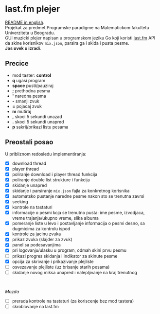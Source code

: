 # last.fm plejer
[README in english](README.md). <br>
Projekat za predmet Programske paradigme na Matematickom fakultetu Univerziteta u Beogradu. <br>
GUI muzicki plejer napisan u programskom jeziku Go koji koristi [last.fm](https://www.last.fm/) API da skine korisnikov `mix.json`, parsira ga i skida i pusta pesme. <br>
**Jos uvek u izradi**.

## Precice
- mod taster: **control**
- **q** ugasi program
- **space** pusti/pauziraj
- **;** prethodna pesma
- **'** naredna pesma
- **-** smanji zvuk
- **=** pojacaj zvuk
- **m** mutiraj
- **,** skoci 5 sekundi unazad
- **.** skoci 5 sekundi unapred
- **p** sakrij/prikazi listu pesama


## Preostali posao
U pribliznom redosledu implementiranja:
- [x] download thread
- [x] player thread
- [x] poliranje download i player thread funkcija
- [x] poliranje double list strukture i funkcija
- [x] skidanje unapred
- [x] skidanje i parsiranje `mix.json` fajla za konkretnog korisnika
- [x] automatsko pustanje naredne pesme nakon sto se trenutna zavrsi
- [x] seeking
- [x] kontrole na tastaturi
- [x] informacije o pesmi koja se trenutno pusta: ime pesme, izvodjaca, vreme trajanja/ukupno vreme, slika albuma
- [x] pomeranje liste u levo i postavljanje informacija o pesmi desno, sa dugmicima za kontrolu ispod
- [x] kontrole za jacinu zvuka
- [x] prikaz zvuka (slajder za zvuk)
- [x] panel sa podesavanjima
- [x] pri logovanju/ulasku u program, odmah skini prvu pesmu
- [ ] prikazi progres skidanja i indikator za skinute pesme
- [x] opcija za skrivanje i prikazivanje plejliste
- [ ] osvezavanje plejliste (uz brisanje starih pesama)
- [ ] skidanje novog miksa unapred i nalepljivanje na kraj trenutnog
<br>

*Mozda*

- [ ] prerada kontrole na tastaturi (za koriscenje bez mod tastera)
- [ ] skroblovanje na last.fm